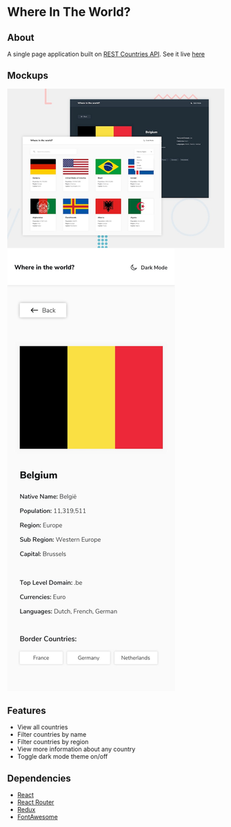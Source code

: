 # Where In The World?

## About
A single page application built on [REST Countries API](http://restcountries.eu). See it live [here](https://where-in-the-world-1.firebaseapp.com/)

## Mockups
![Home](./design/desktop-preview.jpg)
![Mobile](./design/mobile-design-detail-light.jpg)

## Features
 - View all countries
 - Filter countries by name
 - Filter countries by region
 - View more information about any country
 - Toggle dark mode theme on/off

## Dependencies
 - [React](http://reactjs.org/)
 - [React Router](https://reacttraining.com/)
 - [Redux](https://redux.js.org)
 - [FontAwesome](https://www.npmjs.com/package/@fortawesome/react-fontawesome)
